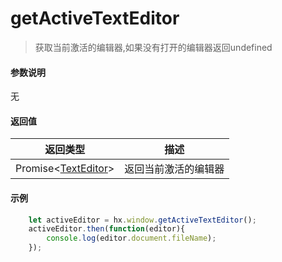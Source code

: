 # getActiveTextEditor

> 获取当前激活的编辑器,如果没有打开的编辑器返回undefined

#### 参数说明
无

#### 返回值

|返回类型				|描述									|
|--						|--										|
|Promise&lt;[TextEditor](/ExtensionDocs/Api/windows/TextEditor)&gt;	|返回当前激活的编辑器|

#### 示例
``` javascript
    let activeEditor = hx.window.getActiveTextEditor();
    activeEditor.then(function(editor){
    	console.log(editor.document.fileName);
    });
```